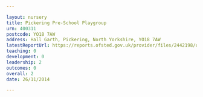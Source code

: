 ```yaml
---

layout: nursery
title: Pickering Pre-School Playgroup
urn: 400311
postcode: YO18 7AW
address: Hall Garth, Pickering, North Yorkshire, YO18 7AW
latestReportUrl: https://reports.ofsted.gov.uk/provider/files/2442198/urn/400311.pdf
teaching: 0
development: 0
leadership: 2
outcomes: 0
overall: 2
date: 26/11/2014

---
```

